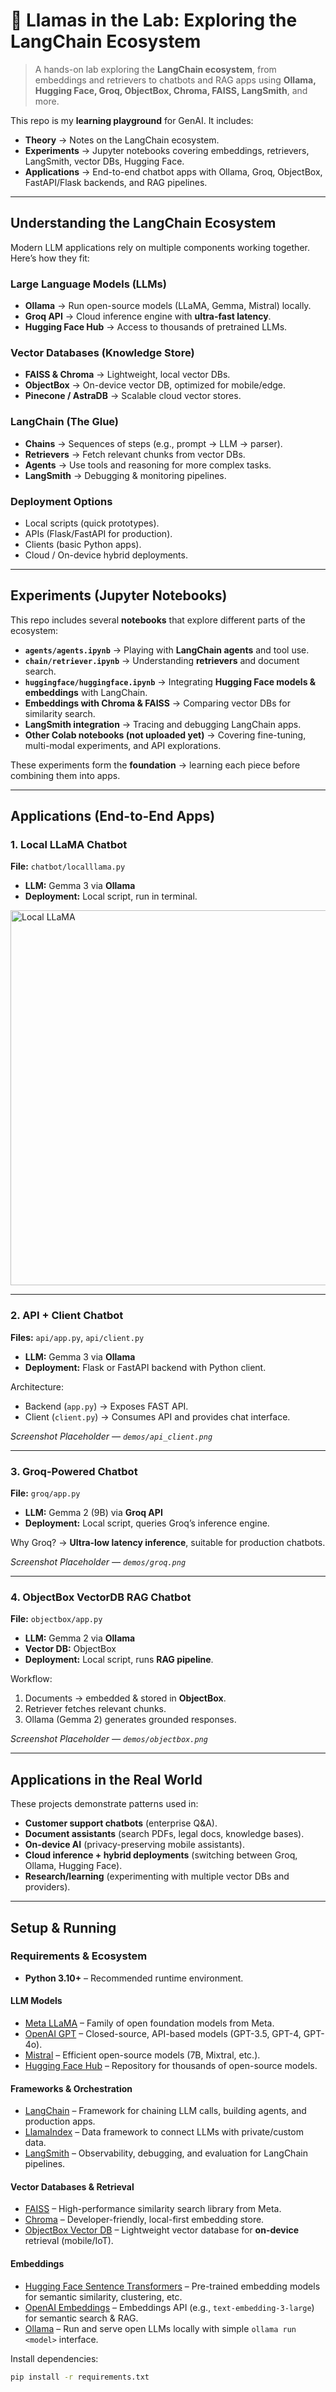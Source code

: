 # 🦙 Llamas in the Lab: Exploring the LangChain Ecosystem  

> A hands-on lab exploring the **LangChain ecosystem**, from embeddings and retrievers to chatbots and RAG apps using **Ollama, Hugging Face, Groq, ObjectBox, Chroma, FAISS, LangSmith**, and more.  

This repo is my **learning playground** for GenAI. It includes:  
- **Theory** → Notes on the LangChain ecosystem.  
- **Experiments** → Jupyter notebooks covering embeddings, retrievers, LangSmith, vector DBs, Hugging Face.  
- **Applications** → End-to-end chatbot apps with Ollama, Groq, ObjectBox, FastAPI/Flask backends, and RAG pipelines.  

---

## Understanding the LangChain Ecosystem  

Modern LLM applications rely on multiple components working together. Here’s how they fit:  

### Large Language Models (LLMs)  
- **Ollama** → Run open-source models (LLaMA, Gemma, Mistral) locally.  
- **Groq API** → Cloud inference engine with **ultra-fast latency**.  
- **Hugging Face Hub** → Access to thousands of pretrained LLMs.  

### Vector Databases (Knowledge Store)  
- **FAISS & Chroma** → Lightweight, local vector DBs.  
- **ObjectBox** → On-device vector DB, optimized for mobile/edge.  
- **Pinecone / AstraDB** → Scalable cloud vector stores.  

### LangChain (The Glue)  
- **Chains** → Sequences of steps (e.g., prompt → LLM → parser).  
- **Retrievers** → Fetch relevant chunks from vector DBs.  
- **Agents** → Use tools and reasoning for more complex tasks.  
- **LangSmith** → Debugging & monitoring pipelines.  

### Deployment Options  
- Local scripts (quick prototypes).  
- APIs (Flask/FastAPI for production).  
- Clients (basic Python apps).  
- Cloud / On-device hybrid deployments.  

---

## Experiments (Jupyter Notebooks)  

This repo includes several **notebooks** that explore different parts of the ecosystem:  

- **`agents/agents.ipynb`** → Playing with **LangChain agents** and tool use.  
- **`chain/retriever.ipynb`** → Understanding **retrievers** and document search.  
- **`huggingface/huggingface.ipynb`** → Integrating **Hugging Face models & embeddings** with LangChain.  
- **Embeddings with Chroma & FAISS** → Comparing vector DBs for similarity search.  
- **LangSmith integration** → Tracing and debugging LangChain apps.  
- **Other Colab notebooks (not uploaded yet)** → Covering fine-tuning, multi-modal experiments, and API explorations.  

These experiments form the **foundation** → learning each piece before combining them into apps.  

---

## Applications (End-to-End Apps)  

### 1. Local LLaMA Chatbot  
**File:** `chatbot/localllama.py`  
- **LLM:** Gemma 3 via **Ollama** 
- **Deployment:** Local script, run in terminal.  

<img width="600" alt="Local LLaMA" src="[https://github.com/user-attachments/assets/3e3db4c6-8962-47cc-8a0f-2a30663a1d32](https://github.com/Samima-Nasrin/llamas-in-the-lab/blob/main/demos/localllama.png)" />

---

### 2. API + Client Chatbot  
**Files:** `api/app.py`, `api/client.py`  
- **LLM:** Gemma 3 via **Ollama**  
- **Deployment:** Flask or FastAPI backend with Python client.  

Architecture:  
- Backend (`app.py`) → Exposes FAST API.  
- Client (`client.py`) → Consumes API and provides chat interface.  

*Screenshot Placeholder — `demos/api_client.png`*  

---

### 3. Groq-Powered Chatbot  
**File:** `groq/app.py`  
- **LLM:** Gemma 2 (9B) via **Groq API**
- **Deployment:** Local script, queries Groq’s inference engine.  

Why Groq? → **Ultra-low latency inference**, suitable for production chatbots.  

*Screenshot Placeholder — `demos/groq.png`*  

---

### 4. ObjectBox VectorDB RAG Chatbot  
**File:** `objectbox/app.py`  
- **LLM:** Gemma 2 via **Ollama**  
- **Vector DB:** ObjectBox  
- **Deployment:** Local script, runs **RAG pipeline**.  

Workflow:  
1. Documents → embedded & stored in **ObjectBox**.  
2. Retriever fetches relevant chunks.  
3. Ollama (Gemma 2) generates grounded responses.  

*Screenshot Placeholder — `demos/objectbox.png`*  

---

## Applications in the Real World  

These projects demonstrate patterns used in:  
- **Customer support chatbots** (enterprise Q&A).  
- **Document assistants** (search PDFs, legal docs, knowledge bases).  
- **On-device AI** (privacy-preserving mobile assistants).  
- **Cloud inference + hybrid deployments** (switching between Groq, Ollama, Hugging Face).  
- **Research/learning** (experimenting with multiple vector DBs and providers).  

---

## Setup & Running  

### Requirements & Ecosystem  

- **Python 3.10+** – Recommended runtime environment.  
#### LLM Models  
- [Meta LLaMA](https://ai.meta.com/llama/) – Family of open foundation models from Meta.  
- [OpenAI GPT](https://platform.openai.com/) – Closed-source, API-based models (GPT-3.5, GPT-4, GPT-4o).  
- [Mistral](https://mistral.ai/) – Efficient open-source models (7B, Mixtral, etc.).  
- [Hugging Face Hub](https://huggingface.co/models) – Repository for thousands of open-source models.  
#### Frameworks & Orchestration  
- [LangChain](https://docs.langchain.com/) – Framework for chaining LLM calls, building agents, and production apps.  
- [LlamaIndex](https://docs.llamaindex.ai/) – Data framework to connect LLMs with private/custom data.  
- [LangSmith](https://smith.langchain.com/) – Observability, debugging, and evaluation for LangChain pipelines.  
#### Vector Databases & Retrieval  
- [FAISS](https://github.com/facebookresearch/faiss) – High-performance similarity search library from Meta.  
- [Chroma](https://www.trychroma.com/) – Developer-friendly, local-first embedding store.  
- [ObjectBox Vector DB](https://objectbox.io/) – Lightweight vector database for **on-device** retrieval (mobile/IoT).  
#### Embeddings  
- [Hugging Face Sentence Transformers](https://www.sbert.net/) – Pre-trained embedding models for semantic similarity, clustering, etc.  
- [OpenAI Embeddings](https://platform.openai.com/docs/guides/embeddings) – Embeddings API (e.g., `text-embedding-3-large`) for semantic search & RAG.  
- [Ollama](https://ollama.ai/) – Run and serve open LLMs locally with simple `ollama run <model>` interface.  
  
Install dependencies:  
```bash
pip install -r requirements.txt
